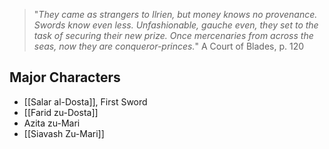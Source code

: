 > "_They came as strangers to Ilrien, but money knows no provenance.
Swords know even less. Unfashionable, gauche even, they set to the
task of securing their new prize. Once mercenaries from across the seas,
now they are conqueror-princes._"
> A Court of Blades, p. 120

## Major Characters

* [[Salar al-Dosta]], First Sword
* [[Farid zu-Dosta]]
* Azita zu-Mari
* [[Siavash Zu-Mari]]